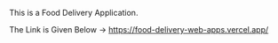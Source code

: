 This is a Food Delivery Application.

The Link is Given Below -> <a href="https://food-delivery-web-apps.vercel.app/" target="_blank">https://food-delivery-web-apps.vercel.app/</a>
